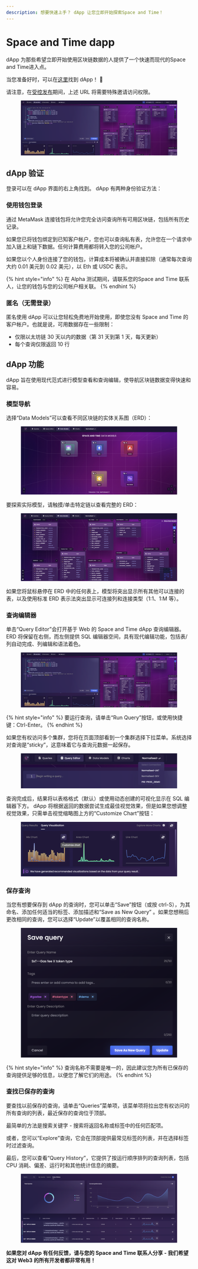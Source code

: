 ```yaml
---
description: 想要快速上手？ dApp 让您立即开始探索Space and Time！
---
```


# Space and Time dapp

dApp 为那些希望立即开始使用区块链数据的人提供了一个快速而现代的Space and Time进入点。

当您准备好时，可以在[这里](https://uat-dappsxt.azureedge.net/)找到 dApp！ 🚀

请注意，在[受控发布](../space-and-time/shou-kong-qi-dong-zhu-yi-shi-xiang.md)期间，上述 URL 将需要特殊邀请访问权限。

<figure><img src="../.gitbook/assets/image (10).png" alt=""><figcaption></figcaption></figure>

## dApp 验证

登录可以在 dApp 界面的右上角找到。 dApp 有两种身份验证方法：

### 使用钱包登录&#x20;

通过 MetaMask 连接钱包将允许您完全访问查询所有可用区块链，包括所有历史记录。

如果您已将钱包绑定到已知客户帐户，您也可以查询私有表，允许您在一个请求中加入链上和链下数据。任何计算费用都将转入您的公司帐户。

如果您以个人身份连接了您的钱包，计算成本将被确认并直接扣除（通常每次查询大约 0.01 美元到 0.02 美元），以 Eth 或 USDC 表示。

{% hint style="info" %}
在 Alpha 测试期间，请联系您的Space and Time 联系人，让您的钱包与您的公司帐户相关联。
{% endhint %}

### 匿名（无需登录）

匿名使用 dApp 可以让您轻松免费地开始使用，即使您没有 Space and Time 的客户帐户。也就是说，可用数据存在一些限制：

* 仅限以太坊链 30 天以内的数据（第 31 天到第 1 天，每天更新）
* 每个查询仅限返回 10 行

## dApp 功能

dApp 旨在使用现代范式进行模型查看和查询编辑，使导航区块链数据变得快速和容易。

### 模型导航

选择“Data Models”可以查看不同区块链的实体关系图（ERD）：

<figure><img src="../.gitbook/assets/image (1).png" alt=""><figcaption></figcaption></figure>

要探索实际模型，请触摸/单击特定链以查看完整的 ERD：

<figure><img src="../.gitbook/assets/image (8).png" alt=""><figcaption></figcaption></figure>

如果您将鼠标悬停在 ERD 中的任何表上，模型将突出显示所有其他可以连接的表，以及使用标准 ERD 表示法突出显示可连接列和连接类型（1:1、1:M 等）。

### 查询编辑器

单击“Query Editor”会打开基于 Web 的 Space and Time dApp 查询编辑器。 ERD 将保留在右侧，而左侧提供 SQL 编辑器空间，具有现代编辑功能，包括表/列自动完成、列编辑和语法着色。

<figure><img src="../.gitbook/assets/image (14).png" alt=""><figcaption></figcaption></figure>

{% hint style="info" %}
要运行查询，请单击“Run Query”按钮，或使用快捷键：Ctrl-Enter。
{% endhint %}

如果您有权访问多个集群，您将在页面顶部看到一个集群选择下拉菜单。系统选择对查询是“sticky”，这意味着它与查询元数据一起保存。

<figure><img src="../.gitbook/assets/image (7).png" alt=""><figcaption></figcaption></figure>

查询完成后，结果将以表格格式（默认）或使用动态创建的可视化显示在 SQL 编辑器下方。 dApp 将根据返回的数据尝试生成最佳视觉效果，但是如果您想调整视觉效果，只需单击视觉缩略图上方的“Customize Chart”按钮：

<figure><img src="../.gitbook/assets/image (17).png" alt=""><figcaption></figcaption></figure>

### 保存查询

当您有想要保存到 dApp 的查询时，您可以单击“Save”按钮（或按 ctrl-S），为其命名、添加任何适当的标签、添加描述和“Save as New Query” 。如果您想稍后更改相同的查询，您可以选择“Update”以覆盖相同的查询名称。

<figure><img src="../.gitbook/assets/image (19).png" alt=""><figcaption></figcaption></figure>

{% hint style="info" %}
查询名称不需要是唯一的，因此建议您为所有已保存的查询提供足够的信息，以便您了解它们的用途。
{% endhint %}

### 查找已保存的查询

要查找以前保存的查询，请单击“Queries”菜单项，该菜单项将拉出您有权访问的所有查询的列表，最近保存的查询位于顶部。

最简单的方法是搜索关键字 - 搜索将返回名称或标签中的任何匹配项。

或者，您可以“Explore”查询，它会在顶部提供最常见标签的列表，并在选择标签时过滤查询。

最后，您可以查看“Query History”，它提供了按运行顺序排列的查询列表，包括 CPU 消耗、偏差、运行时和其他统计信息的摘要。

<figure><img src="../.gitbook/assets/image.png" alt=""><figcaption></figcaption></figure>

**如果您对 dApp 有任何反馈，请与您的 Space and Time 联系人分享 - 我们希望这对 Web3 的所有开发者都非常有用！**
